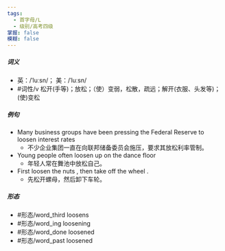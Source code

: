 ```yaml
---
tags:
  - 首字母/L
  - 级别/高考四级
掌握: false
模糊: false
---
```

##### 词义
- 英：/ˈluːsn/； 美：/ˈluːsn/
- #词性/v  松开(手等)；放松；（使）变弱，松散，疏远；解开(衣服、头发等)；(使)变松
##### 例句
- Many business groups have been pressing the Federal Reserve to loosen interest rates
	- 不少企业集团一直在向联邦储备委员会施压，要求其放松利率管制。
- Young people often loosen up on the dance floor
	- 年轻人常在舞池中放松自己。
- First loosen the nuts , then take off the wheel .
	- 先松开螺母，然后卸下车轮。
##### 形态
- #形态/word_third loosens
- #形态/word_ing loosening
- #形态/word_done loosened
- #形态/word_past loosened

